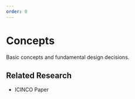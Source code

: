```yaml
---
order: 0
---
```

# Concepts

Basic concepts and fundamental design decisions.

## Related Research

- ICINCO Paper
